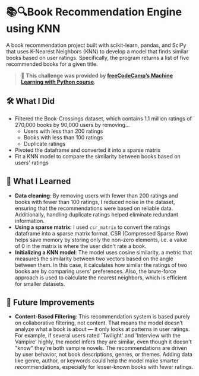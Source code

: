 # 📚🔍Book Recommendation Engine using KNN
A book recommendation project built with scikit-learn, pandas, and SciPy that uses K-Nearest Neighbors (KNN) to develop a model that finds similar books based on user ratings. Specifically, the program returns a list of five recommended books for a given title.


> 🧠 **This challenge was provided by [freeCodeCamp’s Machine Learning with Python course](https://www.freecodecamp.org/learn/machine-learning-with-python/).**


## 🛠 What I Did

- Filtered the Book-Crossings dataset, which contains 1.1 million ratings of 270,000 books by 90,000 users by removing...
  - Users with less than 200 ratings
  - Books with less than 100 ratings
  - Duplicate ratings
- Pivoted the dataframe and converted it into a sparse matrix
- Fit a KNN model to compare the similarity between books based on users' ratings


## 🤔 What I Learned

- **Data cleaning**: By removing users with fewer than 200 ratings and books with fewer than 100 ratings, I reduced noise in the dataset, ensuring that the recommendations were based on reliable data. Additionally, handling duplicate ratings helped eliminate redundant information.
- **Using a sparse matrix:** I used `csr_matrix` to convert the ratings dataframe into a sparse matrix format. CSR (Compressed Sparse Row) helps save memory by storing only the non-zero elements, i.e. a value of 0 in the matrix is where the user didn't rate a book.
- **Initializing a KNN model**: The model uses cosine similarity, a metric that measures the similarity between two vectors based on the angle between them. In this case, it calculates how similar the ratings of two books are by comparing users' preferences. Also, the brute-force approach is used to calculate the nearest neighbors, which is efficient for smaller datasets.


## 🚀 Future Improvements

- **Content-Based Filtering**: This recommendation system is based purely on collaborative filtering, not content. That means the model doesn’t analyze what a book is about — it only looks at patterns in user ratings. For example, if several users rated 'Twilight' and 'Interview with the Vampire' highly, the model infers they are similar, even though it doesn't "know" they're both vampire novels. The recommendations are driven by user behavior, not book descriptions, genres, or themes. Adding data like genre, author, or keywords could help the model make smarter recommendations, especially for lesser-known books with fewer ratings.





